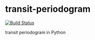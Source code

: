 # transit-periodogram
[![Build Status](https://travis-ci.org/mirca/transit-periodogram.svg?branch=master)](https://travis-ci.org/mirca/transit-periodogram)

transit periodogram in Python
